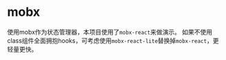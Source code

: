 # mobx

使用mobx作为状态管理器，本项目使用了`mobx-react`来做演示。
如果不使用class组件全面拥抱hooks，可考虑使用`mobx-react-lite`替换掉`mobx-react`，更轻量更快。